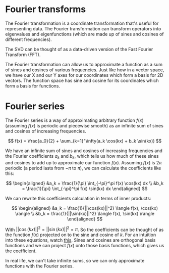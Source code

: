 # Fourier transforms

The Fourier transformation is a coordinate transformation that's useful for representing data. The Fourier transformation can transform operators into eigenvalues and eigenfunctions (which are made up of sines and cosines of different frequencies).

The SVD can be thought of as a data-driven version of the Fast Fourier Transform (FFT).

The Fourier transformation can allow us to approximate a function as a sum of sines and cosines of various frequencies. Just like how in a vector space, we have our X and our Y axes for our coordinates which form a basis for 2D vectors. The function space has sine and cosine for its coordinates which form a basis for functions.

# Fourier series

The Fourier series is a way of approximating arbitrary function $f(x)$ (assuming $f(x)$ is periodic and piecewise smooth) as an infinite sum of sines and cosines of increasing frequencies.

$$
f(x) = \frac{a_0}{2} + \sum_{k=1}^\infty(a_k \cos(kx) + b_k \sin(kx))
$$

We have an infinite sum of sines and cosines of increasing frequencies and the Fourier coefficients $a_k$ and $b_k$, which tells us how much of these sines and cosines to add up to approximate our function $f(x)$. Assuming $f(x)$ is $2\pi$ periodic (a period lasts from $-\pi$ to $\pi$), we can calculate the coefficients like this:

$$
\begin{aligned}
&a_k = \frac{1}{\pi} \int_{-\pi}^\pi f(x) \cos(kx) dx
\\
&b_k = \frac{1}{\pi} \int_{-\pi}^\pi f(x) \sin(kx) dx
\end{aligned}
$$

We can rewrite this coefficients calculation in terms of inner products:

$$
\begin{aligned}
&a_k = \frac{1}{||\cos(kx)||^2} \langle f(x), \cos(kx) \rangle
\\
&b_k = \frac{1}{||\sin(kx)||^2} \langle  f(x), \sin(kx) \rangle
\end{aligned}
$$

With $||\cos(kx)||^2 = ||\sin(kx)||^2 = \pi$. So the coefficients can be thought of as the function $f(x)$ projected on to the sine and cosine of $k$. For an intuition into these equations, watch [this](https://youtu.be/MB6XGQWLV04?si=Ke1rxS6glX4zv-g9&t=404). Sines and cosines are orthogonal basis functions and we can project $f(x)$ onto those basis functions, which gives us the coefficient.

In real life, we can't take infinite sums, so we can only approximate functions with the Fourier series.

